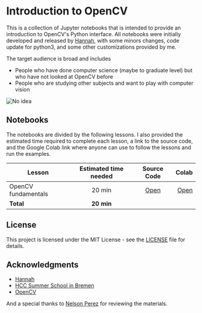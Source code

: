 # Introduction to OpenCV

This is a collection of Jupyter notebooks that is intended to provide an introduction to OpenCV's Python interface. All notebooks were initially developed and released by [Hannah](https://github.com/handee/opencv-gettingstarted), with some minors changes, code update for python3, and some other customizations provided by me.

The target audience is broad and includes

 * People who have done computer science (maybe to graduate level) but who have not looked at OpenCV before
 * People who are studying other subjects and want to play with computer vision

![No idea](https://raw.githubusercontent.com/computationalcore/introduction-to-opencv/master/assets/noidea.jpg "I have no idea")

## Notebooks

The notebooks are divided by the following lessons. 
I also provided the estimated time required to complete each lesson, a link to the source code, and the Google Colab link where anyone can use to follow the lessons and run the examples.


| Lesson        | Estimated time needed | Source Code  | Colab |
| ------------- |:---------------------:| :-----------:| -----:|
| OpenCV fundamentals       | 20 min | [Open](https://github.com/computationalcore/introduction-to-opencv/blob/master/notebooks/1-Fundamentals.ipynb) | [Open](https://colab.research.google.com/github/computationalcore/introduction-to-opencv/blob/master/notebooks/1-Fundamentals.ipynb) |
| **Total** | **20 min** |  |  |

## License

This project is licensed under the MIT License - see the [LICENSE](LICENSE) file for details.


## Acknowledgments
* [Hannah](https://github.com/handee)
* [HCC Summer School in Bremen](http://hcc.uni-bremen.de/school2016/)
* [OpenCV](https://opencv.org/)

And a special thanks to [Nelson Perez](https://github.com/bilthon) for reviewing the materials.
